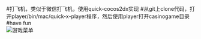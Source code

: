 #打飞机，类似于微信打飞机，使用quick-cocos2dx实现
#从git上clone代码，打开player/bin/mac/quick-x-player程序，然后使用player打开casinogame目录
#have fun
<br>
![游戏菜单](http://github.com/mercykevin/shipgame/tree/master/casinogame/res/shipgame_1.png)